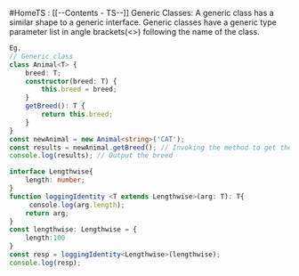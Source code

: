 #HomeTS : [[--Contents - TS--]]
Generic Classes: A generic class has a similar shape to a generic interface. Generic classes have a generic type parameter list in angle brackets(<>) following the name of the class.
```ts
Eg,
// Generic class
class Animal<T> {
    breed: T;
    constructor(breed: T) {
        this.breed = breed;
    }
    getBreed(): T {
        return this.breed;
    }
}
const newAnimal = new Animal<string>('CAT');
const results = newAnimal.getBreed(); // Invoking the method to get the breed
console.log(results); // Output the breed

interface Lengthwise{
    length: number;
}
function loggingIdentity <T extends Lengthwise>(arg: T): T{
     console.log(arg.length);
    return arg;
}
const lengthwise: Lengthwise = {
    length:100
}
const resp = loggingIdentity<Lengthwise>(lengthwise);
console.log(resp);
```